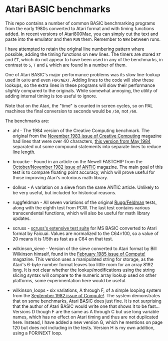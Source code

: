# Atari BASIC benchmarks

This repo contains a number of common BASIC benchmarking programs from the early 1980s converted to Atari format and with timing functions added. In recent versions of Atari800Mac, you can simply cut the text and paste into the emulator and then `RUN` them. Remember to `NEW` between runs.

I have attempted to retain the original line numbering pattern where possible, adding the timing functions on new lines. The timers are stored `ST` and `ET`, which do not appear to have been used in any of the benchmarks, in contrast to `S`, `T` and `E` which are found in a number of them.

One of Atari BASIC's major performance problems was its slow line-lookup used in `GOTO` and even `FOR/NEXT`. Adding lines to the code will slow these lookups, so the extra lines in these programs will slow their performance *slightly* compared to the originals. While somewhat annoying, the utility of adding internal timing is too useful to ignore.

Note that on the Atari, the "time" is counted in screen cycles, so on PAL machines the final conversion to seconds would be `/50`, not `/60`.

The benchmarks are:

- ahl - The 1984 version of the Creative Computing benchmark. The original from the [November 1983 issue of Creative Computing](https://archive.org/details/creativecomputing-1983-11/page/n269) magazine had lines that were over 40 characters, [this version from May 1984](https://archive.org/details/creativecomputing-1984-03/page/n7) separated out some compound statements into separate lines to reduce line length.

- broucke - Found in an article on the Newell FASTCHIP from the [October/November 1982 issue of ANTIC](https://archive.org/details/1982-10-anticmagazine/page/n15/mode/2up) magazine. The main goal of this test is to compare floating point accuracy, which will prove useful for those improving Atari's notorious math library.

- dolkus - A variation on a sieve from the same ANTIC article. Unlikely to be very useful, but included for historical reasons.

- ruggfeldman - All seven variations of the original [Rugg/Feldman](https://en.wikipedia.org/wiki/Rugg/Feldman_benchmarks) tests, along with the eighth test from PCW. The last test contains various transcendental functions, which will also be useful for math library updates.

- scruss - [scruss's extensive test suite](https://github.com/scruss/bench64) for MS BASIC converted to Atari format by Faicuai. Values are normalized to the C64=100, so a value of 20 means it is 1/5th as fast as a C64 on that test.

- wilkinson_sieve - Version of the sieve converted to Atari format by Bill Wilkinson himself, found in the [February 1985 issue of Compute!](https://archive.org/details/1985-02-compute-magazine/page/n139/mode/2up) magazine. This version uses a manipulated string for storage, as the Atari's 6-byte number format leaves too little room for an array 8192 long. It is not clear whether the lookup/modifications using the string slicing syntax will compare to the numeric array lookup used on other platforms, some experimentation here would be useful.

- wilkinson_loops - six variations, A through F, of a simple looping system from the [September 1982 issue of Compute!](https://archive.org/details/1982-09-compute-magazine/page/n117/mode/2up). The system demonstrates that on some benchmarks, Atari BASIC does just fine. It is not surprising that the author of Atari BASIC would write one that shows it to be fast... Versions D though F are the same as A through C but use long variable names, which has no effect on Atari timing and thus are not duplicated here. Instead, I have added a new version G, which he mentions on page 120 but does not including in the tests. Version H is my own addition, using a FOR/NEXT loop.
